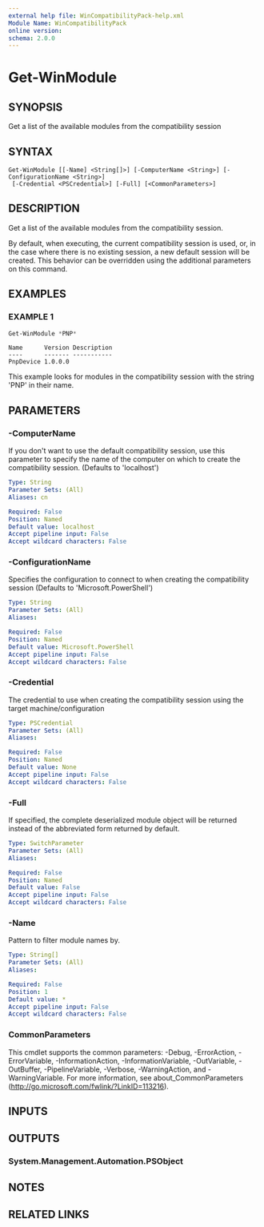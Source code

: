```yaml
---
external help file: WinCompatibilityPack-help.xml
Module Name: WinCompatibilityPack
online version:
schema: 2.0.0
---
```


# Get-WinModule

## SYNOPSIS

Get a list of the available modules from the compatibility session

## SYNTAX

```
Get-WinModule [[-Name] <String[]>] [-ComputerName <String>] [-ConfigurationName <String>]
 [-Credential <PSCredential>] [-Full] [<CommonParameters>]
```

## DESCRIPTION

Get a list of the available modules from the compatibility session.

By default, when executing, the current compatibility session is used,
or, in the case where there is no existing session,
a new default session will be created.
This behavior can be overridden using the additional parameters on this command.

## EXAMPLES

### EXAMPLE 1

```powershell
Get-WinModule *PNP*
```

```none
Name      Version Description
----      ------- -----------
PnpDevice 1.0.0.0
```

This example looks for modules in the compatibility session with the string 'PNP' in their name.

## PARAMETERS

### -ComputerName

If you don't want to use the default compatibility session,
use this parameter to specify the name of the computer on which to create the compatibility session.
(Defaults to 'localhost')

```yaml
Type: String
Parameter Sets: (All)
Aliases: cn

Required: False
Position: Named
Default value: localhost
Accept pipeline input: False
Accept wildcard characters: False
```

### -ConfigurationName

Specifies the configuration to connect to when creating the compatibility session
(Defaults to 'Microsoft.PowerShell')

```yaml
Type: String
Parameter Sets: (All)
Aliases:

Required: False
Position: Named
Default value: Microsoft.PowerShell
Accept pipeline input: False
Accept wildcard characters: False
```

### -Credential

The credential to use when creating the compatibility session using the target machine/configuration

```yaml
Type: PSCredential
Parameter Sets: (All)
Aliases:

Required: False
Position: Named
Default value: None
Accept pipeline input: False
Accept wildcard characters: False
```

### -Full

If specified, the complete deserialized module object will be returned instead of the abbreviated form returned by default.

```yaml
Type: SwitchParameter
Parameter Sets: (All)
Aliases:

Required: False
Position: Named
Default value: False
Accept pipeline input: False
Accept wildcard characters: False
```

### -Name

Pattern to filter module names by.

```yaml
Type: String[]
Parameter Sets: (All)
Aliases:

Required: False
Position: 1
Default value: *
Accept pipeline input: False
Accept wildcard characters: False
```

### CommonParameters

This cmdlet supports the common parameters: -Debug, -ErrorAction, -ErrorVariable, -InformationAction, -InformationVariable, -OutVariable, -OutBuffer, -PipelineVariable, -Verbose, -WarningAction, and -WarningVariable.
For more information, see about_CommonParameters (http://go.microsoft.com/fwlink/?LinkID=113216).

## INPUTS

## OUTPUTS

### System.Management.Automation.PSObject

## NOTES

## RELATED LINKS
